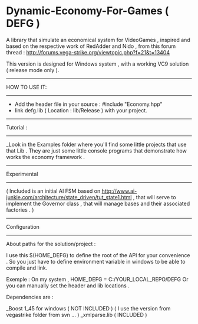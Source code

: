 Dynamic-Economy-For-Games ( DEFG )
=================

A library that simulate an economical system for VideoGames , inspired and
based on the respective work of RedAdder and Nido , from this forum thread :
http://forums.vega-strike.org/viewtopic.php?f=21&t=13404

This version is designed for Windows system , with a working VC9 solution ( release mode only ).

*************************************************************************************************
HOW TO USE IT:
*************************************************************************************************

- Add the header file in your source :  #include "Economy.hpp"
- link defg.lib ( Location : lib/Release ) with your project.

*************************************************************************************************
Tutorial :
*************************************************************************************************

_Look in the Examples folder where you'll find some little projects that use that Lib .
They are just some little console programs that demonstrate how works the economy framework .

*************************************************************************************************
Experimental
*************************************************************************************************

( Included is an initial AI FSM based on http://www.ai-junkie.com/architecture/state_driven/tut_state1.html ,
that will serve to implement the Governor class , that will manage  bases and their associated factories . )



*************************************************************************************************
Configuration
*************************************************************************************************
About paths for the solution/project :

I use this $(HOME_DEFG) to define the root of the API for your convenience .
So you just have to define environment variable in windows to be able to compile and link.

Exemple : On my system , HOME_DEFG =  C:/YOUR_LOCAL_REPO/DEFG
Or you can manually set the header and lib locations .

Dependencies are :

_Boost 1_45 for windows ( NOT INCLUDED )
( I use the version from vegastrike folder from svn ... )
_xmlparse.lib ( INCLUDED )



